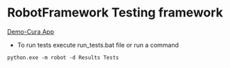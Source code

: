 # RobotFramework Testing framework 
[Demo-Cura App](https://katalon-demo-cura.herokuapp.com/)

* To run tests execute run_tests.bat file or run a command 
```
python.exe -m robot -d Results Tests
```

